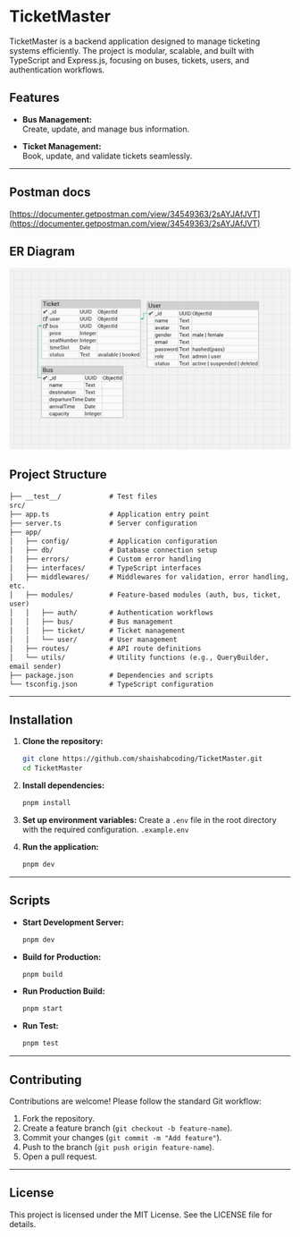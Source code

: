 # TicketMaster

TicketMaster is a backend application designed to manage ticketing systems efficiently. The project is modular, scalable, and built with TypeScript and Express.js, focusing on buses, tickets, users, and authentication workflows.

## Features

- **Bus Management:**  
  Create, update, and manage bus information.

- **Ticket Management:**  
  Book, update, and validate tickets seamlessly.

---

## Postman docs

[https://documenter.getpostman.com/view/34549363/2sAYJAfJVT](https://documenter.getpostman.com/view/34549363/2sAYJAfJVT)

## ER Diagram

[![ER Diagram](ER_Diagram.png)](ER_Diagram.png)

## Project Structure

```plaintext
├── __test__/            # Test files
src/
├── app.ts               # Application entry point
├── server.ts            # Server configuration
├── app/
│   ├── config/          # Application configuration
│   ├── db/              # Database connection setup
│   ├── errors/          # Custom error handling
│   ├── interfaces/      # TypeScript interfaces
│   ├── middlewares/     # Middlewares for validation, error handling, etc.
│   ├── modules/         # Feature-based modules (auth, bus, ticket, user)
│   │   ├── auth/        # Authentication workflows
│   │   ├── bus/         # Bus management
│   │   ├── ticket/      # Ticket management
│   │   └── user/        # User management
│   ├── routes/          # API route definitions
│   └── utils/           # Utility functions (e.g., QueryBuilder, email sender)
├── package.json         # Dependencies and scripts
└── tsconfig.json        # TypeScript configuration
```

---

## Installation

1. **Clone the repository:**

   ```bash
   git clone https://github.com/shaishabcoding/TicketMaster.git
   cd TicketMaster
   ```

2. **Install dependencies:**

   ```bash
   pnpm install
   ```

3. **Set up environment variables:**
   Create a `.env` file in the root directory with the required configuration. `.example.env`

4. **Run the application:**
   ```bash
   pnpm dev
   ```

---

## Scripts

- **Start Development Server:**
  ```bash
  pnpm dev
  ```
- **Build for Production:**
  ```bash
  pnpm build
  ```
- **Run Production Build:**
  ```bash
  pnpm start
  ```
- **Run Test:**
  ```bash
  pnpm test
  ```

---

## Contributing

Contributions are welcome! Please follow the standard Git workflow:

1. Fork the repository.
2. Create a feature branch (`git checkout -b feature-name`).
3. Commit your changes (`git commit -m "Add feature"`).
4. Push to the branch (`git push origin feature-name`).
5. Open a pull request.

---

## License

This project is licensed under the MIT License. See the LICENSE file for details.
